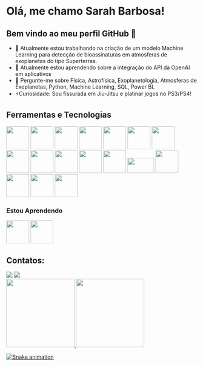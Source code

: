 # Olá, me chamo Sarah Barbosa!
## Bem vindo ao meu perfil GitHub 👋

- 🔭 Atualmente estou trabalhando na criação de um modelo Machine Learning para detecção de bioassinaturas em atmosferas de exoplanetas do tipo Superterras.
- 🌱 Atualmente estou aprendendo sobre a integração do API da OpenAI em aplicativos 
- 💬 Pergunte-me sobre Física, Astrofísica, Exoplanetologia, Atmosferas de Exoplanetas, Python, Machine Learning, SQL, Power BI.
- ⚡Curiosidade: Sou fissurada em Jiu-Jitsu e platinar jogos no PS3/PS4!

## Ferramentas e Tecnologias
<img loading="lazy" src="https://cdn.jsdelivr.net/gh/devicons/devicon/icons/inkscape/inkscape-plain.svg" width="60" height="60"/> <img loading="lazy" src="https://cdn.jsdelivr.net/gh/devicons/devicon/icons/latex/latex-original.svg" width="60" height="60"/> <img loading="lazy" src="https://cdn.jsdelivr.net/gh/devicons/devicon/icons/mysql/mysql-original.svg" width="60" height="60"/> <img loading="lazy" src="https://cdn.jsdelivr.net/gh/devicons/devicon/icons/postgresql/postgresql-original.svg" width="60" height="60"/> <img loading="lazy" src="https://cdn.jsdelivr.net/gh/devicons/devicon/icons/vscode/vscode-original.svg" width="60" height="60"/> <img loading="lazy" src="https://cdn.jsdelivr.net/gh/devicons/devicon/icons/python/python-original.svg" width="60" height="60"/> <img loading="lazy" src="https://cdn.jsdelivr.net/gh/devicons/devicon/icons/jupyter/jupyter-original-wordmark.svg" width="60" height="60"/> <img loading="lazy" src="https://cdn.jsdelivr.net/gh/devicons/devicon/icons/numpy/numpy-original.svg" width="60" height="60"/> <img loading="lazy" src="https://cdn.jsdelivr.net/gh/devicons/devicon/icons/pandas/pandas-original.svg" width="60" height="60"/> <img loading="lazy" src="https://upload.wikimedia.org/wikipedia/commons/thumb/8/84/Matplotlib_icon.svg/2048px-Matplotlib_icon.svg.png" width="60" height="60"/> <img loading="lazy" src="https://seaborn.pydata.org/_images/logo-mark-lightbg.svg" width="60" height="60"/>  <img loading="lazy" src= "https://cdn.icon-icons.com/icons2/2699/PNG/512/plot_ly_logo_icon_168902.png" width="60" height="60"/> <img loading="lazy" src= "https://upload.wikimedia.org/wikipedia/commons/thumb/0/05/Scikit_learn_logo_small.svg/2560px-Scikit_learn_logo_small.svg.png" width="70" height="40"/> <img loading="lazy" src="https://cdn.jsdelivr.net/gh/devicons/devicon/icons/tensorflow/tensorflow-original.svg" width="60" height="60"/> <img loading="lazy" src= "https://www.astropy.org/images/astropy_brandmark.png" width="60" height="60"/> <img loading="lazy" src="https://cdn.jsdelivr.net/gh/devicons/devicon/icons/r/r-original.svg" width="60" height="60"/> <img loading="lazy" src="https://cdn.jsdelivr.net/gh/devicons/devicon/icons/rstudio/rstudio-original.svg" width="60" height="60"/> 

### Estou Aprendendo

<img loading="lazy" src="https://cdn.jsdelivr.net/gh/devicons/devicon/icons/git/git-original.svg" width="60" height="60"/> <img loading="lazy" src="https://cdn.jsdelivr.net/gh/devicons/devicon/icons/docker/docker-original.svg" width="60" height="60"/> 

## Contatos:

<div>
<a href = "mailto:sarah@fisica.ufc.br"><img loading="lazy" src="https://img.shields.io/badge/Gmail-D14836?style=for-the-badge&logo=gmail&logoColor=white" target="_blank"></a>
<a href="https://www.linkedin.com/in/sarah-aroucha-barbosa/" target="_blank"><img loading="lazy" src="https://img.shields.io/badge/-LinkedIn-%230077B5?style=for-the-badge&logo=linkedin&logoColor=white" target="_blank"></a>   
</div>

<div>
<a href="https://github.com/SarahBarbosa">
<img loading="lazy" height="180em" src="https://github-readme-stats.vercel.app/api/top-langs/?username=SarahBarbosa&layout=compact&langs_count=7&theme=dracula"/>
<img loading="lazy" height="180em" src="https://github-readme-stats.vercel.app/api?username=SarahBarbosa&show_icons=true&theme=dracula&include_all_commits=true&count_private=true"/>
</div>

![Snake animation](https://github.com/SarahBarbosa/SarahBarbosa/blob/output/github-contribution-grid-snake.svg)



